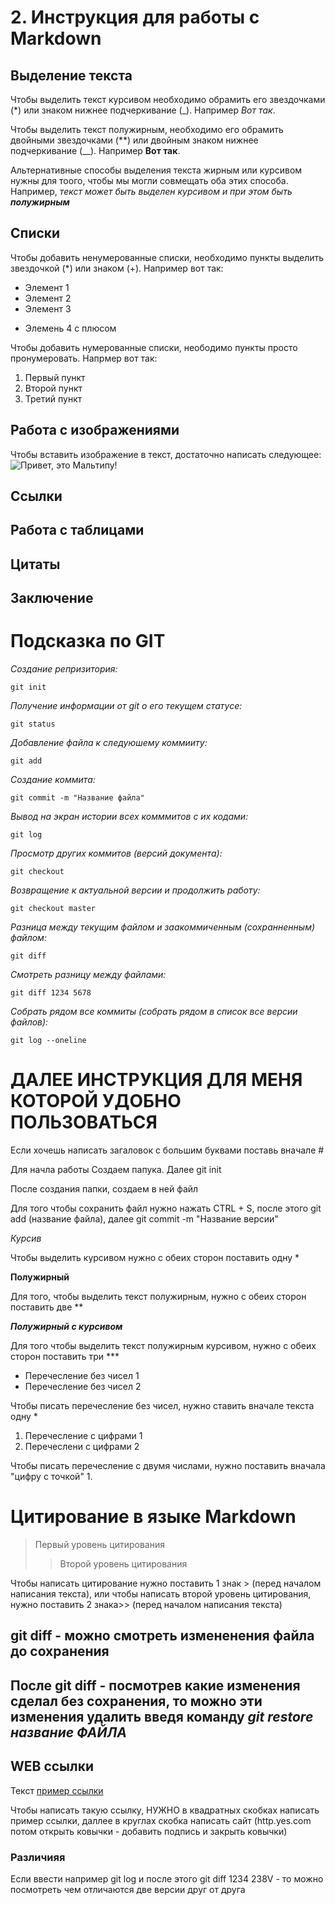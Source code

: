 
























# 2. Инструкция для работы с Markdown

## Выделение текста

Чтобы выделить текст курсивом необходимо обрамить его звездочками (*) или знаком нижнее подчеркивание (_). Например *Вот так*.

Чтобы выделить текст полужирным, необходимо его обрамить двойными звездочками (**) или двойным знаком нижнее подчеркивание (__). Например **Вот так**.

Альтернативные способы выделения текста жирным или курсивом нужны для тоого, чтобы мы могли совмещать оба этих способа. Например, _текст может быть выделен курсивом и при этом быть **полужирным**_

## Списки
Чтобы добавить ненумерованные списки, необходимо пункты выделить звездочкой (*) или знаком (+). Например вот так:
* Элемент 1
* Элемент 2
* Элемент 3 
+ Элемень 4 с плюсом


Чтобы добавить нумерованные списки, неободимо пункты просто пронумеровать. Напрмер вот так:
1. Первый пункт
2. Второй пункт 
3. Третий пункт

## Работа с изображениями 

Чтобы вставить изображение в текст, достаточно написать следующее:
![Привет, это Мальтипу!](Мальтипу.jpg)

## Ссылки

## Работа с таблицами

## Цитаты 

## Заключение

# Подсказка по GIT

*Создание репризитория:*
```
git init
```
*Получение информации от git о его текущем статусе:*
```
git status
```
*Добавление файла к следуюшему коммииту:* 
```
git add
```
*Создание коммита:*
```
git commit -m "Название файла"
```
*Вывод на экран истории всех комммитов с их кодами:*
```
git log
```
*Просмотр других коммитов (версий документа):*
```
git checkout
```
*Возвращение к актуальной версии и продолжить работу:*
```
git checkout master
```
*Разница между текущим файлом и заакоммиченным (сохранненным) файлом:*
``` 
git diff
```
*Смотреть разницу между файлами:*
```
git diff 1234 5678
```
*Собрать рядом все коммиты (собрать рядом в список все версии файлов):*
```
git log --oneline
```



# ДАЛЕЕ ИНСТРУКЦИЯ ДЛЯ МЕНЯ КОТОРОЙ УДОБНО ПОЛЬЗОВАТЬСЯ

Если хочешь написать загаловок с большим буквами поставь вначале #

Для начла работы Создаем папука. Далее git init 

После создания папки, создаем в ней файл

Для того чтобы сохранить файл нужно нажать CTRL + S, после этого git add (название файла), далее git commit -m "Название версии"

*Курсив*

Чтобы выделить курсивом нужно с обеих сторон поставить одну *

**Полужирный**

Для того, чтобы выделить текст полужирным, нужно с обеих сторон поставить две **

***Полужирный с курсивом***

Для того чтобы выделить текст полужирным курсивом, нужно с обеих сторон поставить три ***

* Перечесление без чисел 1
* Перечесление без чисел 2 

Чтобы писать перечесление без чисел, нужно ставить вначале текста одну * 

1. Перечесление с цифрами 1
2. Перечеслени с цифрами 2 

Чтобы писать перечесление с двумя числами, нужно поставить вначала "цифру с точкой" 1.

# **Цитирование в языке Markdown**

>Первый уровень цитирования
>>Второй уровень цитирования 

Чтобы написать цитирование нужно поставить 1 знак > (перед началом написания текста), или чтобы написать второй уровень цитирования, нужно поставить 2 знака>> (перед началом написания текста)

## git diff - можно смотреть измененения файла до сохранения 

## После git diff - посмотрев какие изменения сделал без сохранения, то можно эти изменения удалить введя команду ***git restore название ФАЙЛА***

## WEB ссылки
Текст [пример ссылки](http.example.com "ССылка подсказка")

Чтобы написать такую ссылку, НУЖНО в квадратных скобках написать пример ссылки, даллее в круглах скобка написать сайт (http.yes.com потом открыть ковычки - добавить подпись и закрыть ковычки)

### Различияя
Если ввести например git log и после этого git diff 1234 238V - то можно посмотреть чем отличаются две версии друг от друга